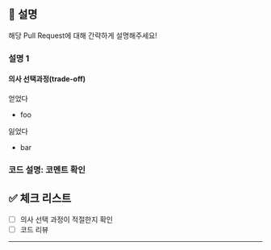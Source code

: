 ## 📢 설명

해당 Pull Request에 대해 간략하게 설명해주세요!

### 설명 1

#### 의사 선택과정(trade-off)

얻었다

- foo

잃었다

- bar

### 코드 설명: 코멘트 확인

## ✅ 체크 리스트

- [ ] 의사 선택 과정이 적절한지 확인
- [ ] 코드 리뷰

---
